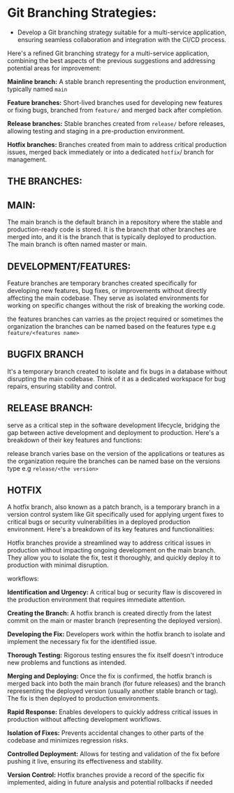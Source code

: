 # Git Branching Strategies:

+  Develop a Git branching strategy suitable for a multi-service application, ensuring seamless 
collaboration and integration with the CI/CD process.

Here's a refined Git branching strategy for a multi-service application, combining the best aspects of the previous suggestions and addressing potential areas for improvement:

__Mainline branch:__ A stable branch representing the production environment, typically named `main`

__Feature branches:__ Short-lived branches used for developing new features or fixing bugs, branched from `feature/` and merged back after completion.

__Release branches:__ Stable branches created from `release/` before releases, allowing testing and staging in a pre-production environment.

__Hotfix branches:__ Branches created from main to address critical production issues, merged back immediately or into a dedicated `hotfix`/ branch for management.

## THE BRANCHES:

## MAIN: 

The main branch is the default branch in a repository where the stable and production-ready code is stored. It is the branch that other branches are merged into, and it is the branch that is typically deployed to production. The main branch is often named master or main.

## DEVELOPMENT/FEATURES:

Feature branches are temporary branches created specifically for developing new features, bug fixes, or improvements without directly affecting the main codebase. They serve as isolated environments for working on specific changes without the risk of breaking the working code.

the features branches can varries as the project required or sometimes the organization the branches can be named based on the features type e.g `feature/<features name>`

## BUGFIX BRANCH

It's a temporary branch created to isolate and fix bugs in a database without disrupting the main codebase. Think of it as a dedicated workspace for bug repairs, ensuring stability and control.

## RELEASE BRANCH:

serve as a critical step in the software development lifecycle, bridging the gap between active development and deployment to production. Here's a breakdown of their key features and functions:

release branch varies base on the version of the applications or teatures as the organization require the branches can be named base on the versions type e.g `release/<the version>`

## HOTFIX

A hotfix branch, also known as a patch branch, is a temporary branch in a version control system like Git specifically used for applying urgent fixes to critical bugs or security vulnerabilities in a deployed production environment. Here's a breakdown of its key features and functionalities:

Hotfix branches provide a streamlined way to address critical issues in production without impacting ongoing development on the main branch. They allow you to isolate the fix, test it thoroughly, and quickly deploy it to production with minimal disruption.

workflows:

__Identification and Urgency:__ A critical bug or security flaw is discovered in the production environment that requires immediate attention.

__Creating the Branch:__ A hotfix branch is created directly from the latest commit on the main or master branch (representing the deployed version).

__Developing the Fix:__ Developers work within the hotfix branch to isolate and implement the necessary fix for the identified issue.

__Thorough Testing:__ Rigorous testing ensures the fix itself doesn't introduce new problems and functions as intended.

__Merging and Deploying:__ Once the fix is confirmed, the hotfix branch is merged back into both the main branch (for future releases) and the branch representing the deployed version (usually another stable branch or tag). The fix is then deployed to production environments.

__Rapid Response:__ Enables developers to quickly address critical issues in production without affecting development workflows.

__Isolation of Fixes:__ Prevents accidental changes to other parts of the codebase and minimizes regression risks.

__Controlled Deployment:__ Allows for testing and validation of the fix before pushing it live, ensuring its effectiveness and stability.

__Version Control:__ Hotfix branches provide a record of the specific fix implemented, aiding in future analysis and potential rollbacks if needed
